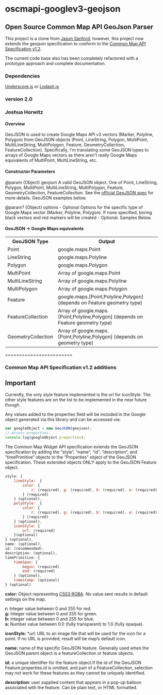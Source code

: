 oscmapi-googlev3-geojson
========================

## Open Source Common Map API GeoJson Parser

This project is a clone from [Jason Sanford](https://github.com/JasonSanford/geojson-google-maps); however, this project now extends the geojson specification to conform to the [Common Map API Specification v1.2](http://www.cmwapi.org/docs/Common_map_widget_API_v1.2.0.docx).

The current code base also has been completely refactored with a prototype approach and complete documentation. 

### Dependencies

[Underscore.js](http://underscorejs.org/) or [Lodash.js](http://lodash.com/)

### version 2.0

### Joshua Horwitz

#### Overview
GeoJSON is used to create Google Maps API v3 vectors (Marker, Polyline, Polygon) from GeoJSON objects (Point, LineString, Polygon, MultiPoint, MultiLineString, MultiPolygon, Feature, GeometryCollection, FeatureCollection). Specifically, I'm translating some GeoJSON types to arrays of Google Maps vectors as there aren't really Google Maps equivalents of MultiPoint, MultiLineString, etc.

#### Constructor Parameters
@param {Object} geojson
A valid GeoJSON object. One of Point, LineString, Polygon, MultiPoint, MultiLineString, MultiPolygon, Feature, GeometryCollection, FeatureCollection. See the [official GeoJSON spec](http://geojson.org) for more details. GeoJSON examples below.
		
@param? {Object} options - Optional
Options for the specific type of Google Maps vector (Marker, Polyline, Polygon). If none specified, boring black vectors and red markers will be created - Optional. Samples Below.

#### GeoJSON -> Google Maps equivalents
<table>
<tr><th>GeoJSON Type</th><th>Output</th></tr>
<tr><td>Point</td><td>google.maps.Point</td></tr>
<tr><td>LineString</td><td>google.maps.Polyline</td></tr>
<tr><td>Polygon</td><td>google.maps.Polygon</td></tr>
<tr><td>MultiPoint</td><td>Array of google.maps.Point</td></tr>
<tr><td>MultiLineString</td><td>Array of google.maps.Polyline</td></tr>
<tr><td>MultiPolygon</td><td>Array of google.maps.Polygon</td></tr>
<tr><td>Feature</td><td>google.maps.[Point,Polyline,Polygon] (depends on Feature geometry type)</td></tr>
<tr><td>FeatureCollection</td><td>Array of google.maps.[Point,Polyline,Polygon] (depends on Feature geometry type)</td></tr>
<tr><td>GeometryCollection</td><td>Array of google.maps.[Point,Polyline,Polygon] (depends on geometry type)</td></tr>
</table>

========================
### Common Map API Specification v1.2 additions

## Important

Currently, the only style feature implemented is the url for iconStyle. The other style features are on the list to be implemented in the near future though. 

Any values added to the properties field will be included in the Google object generated via this library and can be accessed via:
```javascript
var googleObject = new GeoJSON(geojson);
// Access properties
console.log(googleObject.properties);
```

The Common Map Widget API specification extends the GeoJSON specification by adding the “style”, “name”, “id”, “description“, and “timePrimitive“ objects to the “Properties” object of the GeoJSON specification.  These extended objects ONLY apply to the GeoJSON Feature object.
```javascript
style: { 
	lineStyle:  {
		color: {
			r: (required), g: (required), b: (required), a: (required)
		} (required)
	} (optional), 
	polyStyle:  {
		color: {
			r: (required), g: (required), b: (required), a: (required)
		} (required)
	} (optional),
	iconStyle: {
		url: (required)
	}(optional)
} (optional),
name: (optional), 
id: (recommended), 
description: (optional),
timePrimitive: {
	timeSpan: {
		begin: (required),
		end: (required)
	} (optional),
	timestamp: (optional)
} (optional)
```

**color:**   	Object representing [CSS3 RGBA](http://www.w3.org/wiki/CSS3/Color/RGBA).  No value sent results in default settings on the map.

   **r:**	Integer value between 0 and 255 for red.<br>
   **g:**	Integer value between 0 and 255 for green.<br>
   **b:**	Integer value between 0 and 255 for blue.<br>
   **a:**	Number value between 0.0 (fully transparent) to 1.0 (fully opaque).<br>


**iconStyle:**
**url:*	URL to an image file that will be used for the icon for a point. If no URL is provided, result will be map’s default icon.

**name:** name of the specific GeoJSON feature. Generally used when the GeoJSON parent object is a featureCollection or feature objects.

**id:** a unique identifier for the feature object.If the id of the GeoJSON Feature.properties.id is omitted, and part of a FeatureCollection, selection may not work for these features as they cannot be uniquely identified. 

**description:** user supplied content that appears in a pop-up balloon associated with the feature.  Can be plain text, or HTML formatted.

